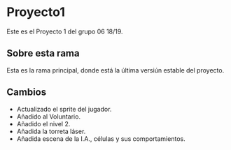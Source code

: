 ﻿# Proyecto1

Este es el Proyecto 1 del grupo 06 18/19.

## Sobre esta rama

Esta es la rama principal, donde está la última versiún estable del proyecto.

## Cambios

- Actualizado el sprite del jugador.
- Añadido al Voluntario.
- Añadido el nivel 2.
- Añadida la torreta láser.
- Añadida escena de la I.A., células y sus comportamientos.

